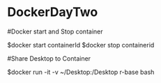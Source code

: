 # DockerDayTwo

#Docker start and Stop container 

$docker start containerId
$docker stop containerid

#Share Desktop to Container 

$docker run -it -v ~/Desktop:/Desktop r-base bash
